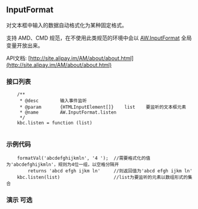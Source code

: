 ## InputFormat

对文本框中输入的数据自动格式化为某种固定格式。  

支持 AMD、CMD 规范，在不使用此类规范的环境中会以 [AW.InputFormat](http://www.google.com) 全局变量开放出来。

API文档: [http://site.alipay.im/AM/about/about.html](http://site.alipay.im/AM/about/about.html)


### 接口列表

```
	/**
	 * @desc        输入事件监听
	 * @param       {HTMLInputElement[]}    list    要监听的文本框元素
	 * @name        AW.InputFormat.listen
	 */
	kbc.listen = function (list)
	
```

### 示例代码

```
	formatVal('abcdefghijkmln', '4 ');	//需要格式化的值为'abcdefghijkmln'，规则为4位一组，以空格分隔开
		returns 'abcd efgh ijkm ln'		//则返回值为'abcd efgh ijkm ln'
	kbc.listen(list)					//list为要监听的元素以数组形式的集合
```

### 演示 可选